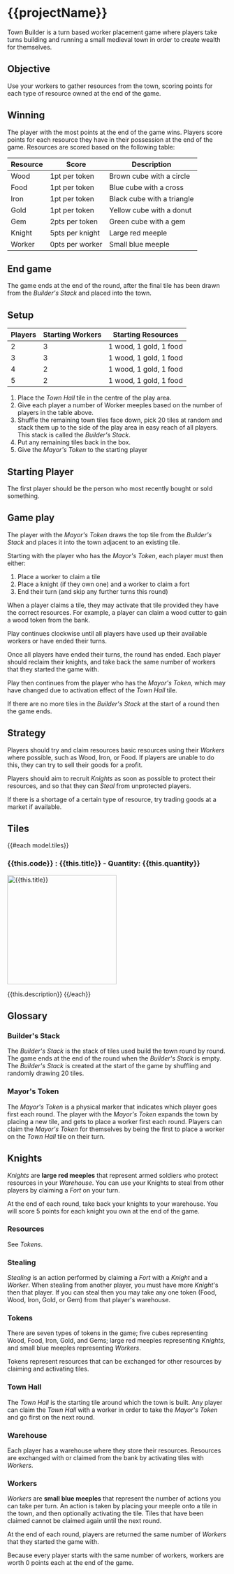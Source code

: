 # {{projectName}}

Town Builder is a turn based worker placement game where players take turns building and running a small medieval town in order to create wealth for themselves.

## Objective

Use your workers to gather resources from the town, scoring points for each type of resource owned at the end of the game.

## Winning

The player with the most points at the end of the game wins. Players score points for each resource they have in their possession at the end of the game. Resources are scored based on the following table:

Resource | Score           | Description
-------- | --------------- | --------------------------
Wood     | 1pt per token   | Brown cube with a circle
Food     | 1pt per token   | Blue cube with a cross
Iron     | 1pt per token   | Black cube with a triangle
Gold     | 1pt per token   | Yellow cube with a donut
Gem      | 2pts per token  | Green cube with a gem
Knight   | 5pts per knight | Large red meeple
Worker   | 0pts per worker | Small blue meeple

## End game

The game ends at the end of the round, after the final tile has been drawn from the _Builder's Stack_ and placed into the town.

## Setup

Players | Starting Workers | Starting Resources
------- | ---------------- | ----------------------
2       | 3                | 1 wood, 1 gold, 1 food
3       | 3                | 1 wood, 1 gold, 1 food
4       | 2                | 1 wood, 1 gold, 1 food
5       | 2                | 1 wood, 1 gold, 1 food

1. Place the _Town Hall_ tile in the centre of the play area.
2. Give each player a number of Worker meeples based on the number of players in the table above.
3. Shuffle the remaining town tiles face down, pick 20 tiles at random and stack them up to the side of the play area in easy reach of all players. This stack is called the _Builder's Stack_.
4. Put any remaining tiles back in the box.
5. Give the _Mayor's Token_ to the starting player

## Starting Player

The first player should be the person who most recently bought or sold something.

## Game play

The player with the _Mayor's Token_ draws the top tile from the _Builder's Stack_ and places it into the town adjacent to an existing tile.

Starting with the player who has the _Mayor's Token_, each player must then either:

1. Place a worker to claim a tile
2. Place a knight (if they own one) and a worker to claim a fort
3. End their turn (and skip any further turns this round)

When a player claims a tile, they may activate that tile provided they have the correct resources. For example, a player can claim a wood cutter to gain a wood token from the bank.

Play continues clockwise until all players have used up their available workers or have ended their turns.

Once all players have ended their turns, the round has ended. Each player should reclaim their knights, and take back the same number of workers that they started the game with.

Play then continues from the player who has the _Mayor's Token_, which may have changed due to activation effect of the _Town Hall_ tile.

If there are no more tiles in the _Builder's Stack_ at the start of a round then the game ends.

## Strategy

Players should try and claim resources basic resources using their _Workers_ where possible, such as Wood, Iron, or Food. If players are unable to do this, they can try to sell their goods for a profit.

Players should aim to recruit _Knights_ as soon as possible to protect their resources, and so that they can _Steal_ from unprotected players.

If there is a shortage of a certain type of resource, try trading goods at a market if available.

## Tiles

{{#each model.tiles}}

### {{this.code}} : {{this.title}} - Quantity: {{this.quantity}}

<img src="./images/tiles/{{this.assetId}}.png" alt="{{this.title}}" width="250" />

{{this.description}} {{/each}}

## Glossary

### Builder's Stack

The _Builder's Stack_ is the stack of tiles used build the town round by round. The game ends at the end of the round when the _Builder's Stack_ is empty. The _Builder's Stack_ is created at the start of the game by shuffling and randomly drawing 20 tiles.

### Mayor's Token

The _Mayor's Token_ is a physical marker that indicates which player goes first each round. The player with the _Mayor's Token_ expands the town by placing a new tile, and gets to place a worker first each round. Players can claim the _Mayor's Token_ for themselves by being the first to place a worker on the _Town Hall_ tile on their turn.

## Knights

_Knights_ are **large red meeples** that represent armed soldiers who protect resources in your _Warehouse_. You can use your Knights to steal from other players by claiming a _Fort_ on your turn.

At the end of each round, take back your knights to your warehouse. You will score 5 points for each knight you own at the end of the game.

### Resources

See _Tokens_.

### Stealing

_Stealing_ is an action performed by claiming a _Fort_ with a _Knight_ and a _Worker_. When stealing from another player, you must have more _Knight_'s then that player. If you can steal then you may take any one token (Food, Wood, Iron, Gold, or Gem) from that player's warehouse.

### Tokens

There are seven types of tokens in the game; five cubes representing Wood, Food, Iron, Gold, and Gems; large red meeples representing _Knights_, and small blue meeples representing _Workers_.

Tokens represent resources that can be exchanged for other resources by claiming and activating tiles.

### Town Hall

The _Town Hall_ is the starting tile around which the town is built. Any player can claim the _Town Hall_ with a worker in order to take the _Mayor's Token_ and go first on the next round.

### Warehouse

Each player has a warehouse where they store their resources. Resources are exchanged with or claimed from the bank by activating tiles with _Workers_.

### Workers

_Workers_ are **small blue meeples** that represent the number of actions you can take per turn. An action is taken by placing your meeple onto a tile in the town, and then optionally activating the tile. Tiles that have been claimed cannot be claimed again until the next round.

At the end of each round, players are returned the same number of _Workers_ that they started the game with.

Because every player starts with the same number of workers, workers are worth 0 points each at the end of the game.
